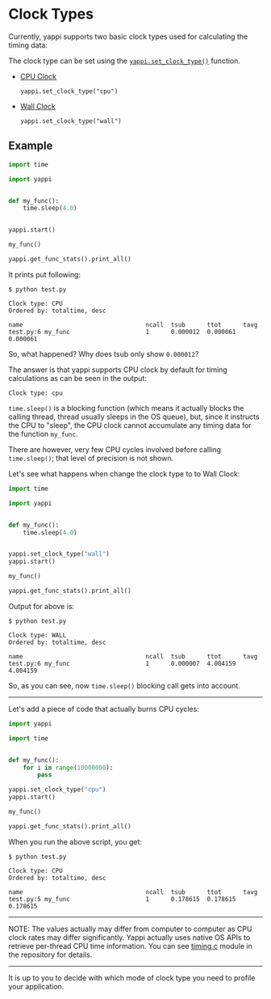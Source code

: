 # Clock Types

Currently, yappi supports two basic clock types used for calculating the timing data:

The clock type can be set using the [`yappi.set_clock_type()`](https://github.com/devxpy/yappi/blob/master/markdown/api.md#set_clock_typetype) function.

- [CPU Clock](http://en.wikipedia.org/wiki/CPU_time)

    `yappi.set_clock_type("cpu")`

- [Wall Clock](http://en.wikipedia.org/wiki/Wall_time)

    `yappi.set_clock_type("wall")`

## Example

```python
import time

import yappi


def my_func():
    time.sleep(4.0)


yappi.start()

my_func()

yappi.get_func_stats().print_all()
```

It prints put following:

```
$ python test.py

Clock type: CPU
Ordered by: totaltime, desc

name                                  ncall  tsub      ttot      tavg
test.py:6 my_func                     1      0.000012  0.000061  0.000061
```

So, what happened? Why does tsub only show `0.000012`?

The answer is that yappi supports CPU clock by
default for timing calculations as can be seen in the output:

```
Clock type: cpu
```

`time.sleep()` is a blocking function
(which means it actually blocks the calling thread, thread usually sleeps in the OS queue),
but, since it instructs the CPU to "sleep", the CPU clock cannot accumulate any timing data for the function `my_func`.

There are however, very few CPU cycles involved before calling
`time.sleep()`; that level of precision is not shown.

Let's see what happens when change the clock type to to Wall Clock:

```python
import time

import yappi


def my_func():
    time.sleep(4.0)


yappi.set_clock_type("wall")
yappi.start()

my_func()

yappi.get_func_stats().print_all()
```

Output for above is:

```
$ python test.py

Clock type: WALL
Ordered by: totaltime, desc

name                                  ncall  tsub      ttot      tavg
test.py:6 my_func                     1      0.000007  4.004159  4.004159
```

So, as you can see, now `time.sleep()` blocking call gets into account.

---

Let's add a piece of code that actually burns CPU cycles:

```python
import yappi

import time


def my_func():
    for i in range(10000000):
        pass

yappi.set_clock_type("cpu")
yappi.start()

my_func()

yappi.get_func_stats().print_all()
```


When you run the above script, you get:

```
$ python test.py

Clock type: CPU
Ordered by: totaltime, desc

name                                  ncall  tsub      ttot      tavg
test.py:5 my_func                     1      0.178615  0.178615  0.178615
```

---

NOTE: The values actually may differ from computer to computer as
CPU clock rates may differ significantly. Yappi actually uses native OS
APIs to retrieve per-thread CPU time information. You can see
[timing.c](/timing.c) module in the repository for details.

---

It is up to you to decide with which mode of clock type you need to profile your application.
